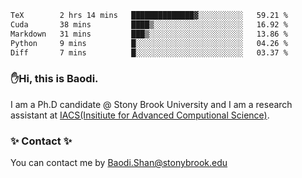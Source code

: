 <!--START_SECTION:waka-->

```txt
TeX        2 hrs 14 mins   ██████████████▓░░░░░░░░░░   59.21 %
Cuda       38 mins         ████▒░░░░░░░░░░░░░░░░░░░░   16.92 %
Markdown   31 mins         ███▒░░░░░░░░░░░░░░░░░░░░░   13.86 %
Python     9 mins          █░░░░░░░░░░░░░░░░░░░░░░░░   04.26 %
Diff       7 mins          █░░░░░░░░░░░░░░░░░░░░░░░░   03.37 %
```

<!--END_SECTION:waka-->

### ✋Hi, this is Baodi. 

I am a Ph.D candidate @ Stony Brook University and I am a research assistant at [IACS(Insitiute for Advanced Computional Science)](https://iacs.stonybrook.edu/).

### ✨ Contact ✨

You can contact me by [Baodi.Shan@stonybrook.edu](mailto:Baodi.Shan@stonybrook.edu)





<!--
[![Anurag's GitHub stats](https://github-readme-stats.vercel.app/api?username=lwshanbd&theme=jolly&show_icons=true&count_private=true&include_all_commits=true)](https://github.com/anuraghazra/github-readme-stats)
**lwshanbd/lwshanbd** is a ✨ _special_ ✨ repository because its `README.md` (this file) appears on your GitHub profile.

Here are some ideas to get you started:

- 🔭 I’m currently working on ...
- 🌱 I’m currently learning ...
- 👯 I’m looking to collaborate on ...
- 🤔 I’m looking for help with ...
- 💬 Ask me about ...
- 📫 How to reach me: ...
- 😄 Pronouns: ...
- ⚡ Fun fact: ...
-->
